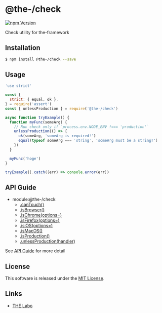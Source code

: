 @the-/check
==========

<!---
This file is generated by @the-/templates. Do not update manually.
--->

<!-- Badge Start -->
<a name="badges"></a>

[![npm Version][bd_npm_shield_url]][bd_npm_url]

[bd_repo_url]: https://github.com/the-labo/the
[bd_npm_url]: http://www.npmjs.org/package/@the-/check
[bd_npm_shield_url]: http://img.shields.io/npm/v/@the-/check.svg?style=flat

<!-- Badge End -->


<!-- Description Start -->
<a name="description"></a>

Check utility for the-framework

<!-- Description End -->


<!-- Overview Start -->
<a name="overview"></a>




<!-- Overview End -->


<!-- Sections Start -->
<a name="sections"></a>

<!-- Section from "doc/readme/01.Installation.md.hbs" Start -->

<a name="section-doc-readme-01-installation-md"></a>

Installation
-----

```bash
$ npm install @the-/check --save
```


<!-- Section from "doc/readme/01.Installation.md.hbs" End -->

<!-- Section from "doc/readme/02.Usage.md.hbs" Start -->

<a name="section-doc-readme-02-usage-md"></a>

Usage
---------

```javascript
'use strict'

const {
  strict: { equal, ok },
} = require('assert')
const { unlessProduction } = require('@the-/check')

async function tryExample() {
  function myFunc(someArg) {
    // Run check only if `process.env.NODE_ENV !=== 'production'`
    unlessProduction(() => {
      ok(someArg, 'someArg is required!')
      equal(typeof someArg === 'string', 'someArg must be a string!')
    })
  }

  myFunc('hoge')
}

tryExample().catch((err) => console.error(err))

```


<!-- Section from "doc/readme/02.Usage.md.hbs" End -->


<!-- Sections Start -->

<a name="api"></a>

## API Guide


- module:@the-/check
  - [.canTouch()](./doc/api/api.md#module_@the-/check.canTouch)
  - [.isBrowser()](./doc/api/api.md#module_@the-/check.isBrowser)
  - [.isChrome(options&#x3D;)](./doc/api/api.md#module_@the-/check.isChrome)
  - [.isFirefox(options&#x3D;)](./doc/api/api.md#module_@the-/check.isFirefox)
  - [.isiOS(options&#x3D;)](./doc/api/api.md#module_@the-/check.isiOS)
  - [.isMacOS()](./doc/api/api.md#module_@the-/check.isMacOS)
  - [.isProduction()](./doc/api/api.md#module_@the-/check.isProduction)
  - [.unlessProduction(handler)](./doc/api/api.md#module_@the-/check.unlessProduction)

See [API Guide](./doc/api/api.md) for more detail


<!-- LICENSE Start -->
<a name="license"></a>

License
-------
This software is released under the [MIT License](https://github.com/the-labo/the/blob/master/LICENSE).

<!-- LICENSE End -->


<!-- Links Start -->
<a name="links"></a>

Links
------

+ [THE Labo][the_labo_url]

[the_labo_url]: https://github.com/the-labo

<!-- Links End -->
